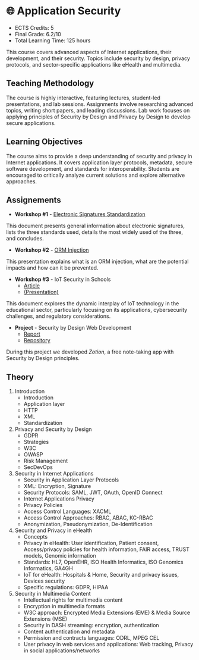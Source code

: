 # 🌐 Application Security

- ECTS Credits: 5
- Final Grade: 6.2/10
- Total Learning Time: 125 hours

This course covers advanced aspects of Internet applications, their development, and their security. Topics include security by design, privacy protocols, and sector-specific applications like eHealth and multimedia.

## Teaching Methodology

The course is highly interactive, featuring lectures, student-led presentations, and lab sessions. Assignments involve researching advanced topics, writing short papers, and leading discussions. Lab work focuses on applying principles of Security by Design and Privacy by Design to develop secure applications.

## Learning Objectives

The course aims to provide a deep understanding of security and privacy in Internet applications. It covers application layer protocols, metadata, secure software development, and standards for interoperability. Students are encouraged to critically analyze current solutions and explore alternative approaches.

## Assignements

- **Workshop #1** - [Electronic Signatures Standardization](AS_WS1_Standardization.pdf)
 
This document presents general information about electronic signatures, lists the three standards used, details the most widely used of the three, and concludes.

- **Workshop #2** - [ORM Injection](AS_WS2_ORMi.pdf)

This presentation explains what is an ORM injection, what are the potential impacts and how can it be prevented.

- **Workshop #3** - IoT Security in Schools
  - [Article](AS_WS3_IoT_Security_in_Schools_Article.pdf)
  - [(Presentation)](AS_WS3_IoT_Security_in_Schools_Presentation.pdf)

This document explores the dynamic interplay of IoT technology in the educational sector,
particularly focusing on its applications, cybersecurity challenges, and regulatory
considerations.

- **Project** - Security by Design Web Development
  - [Report](AS_Project_Report.pdf)
  - [Repository](https://github.com/blueh0rse/note-taking-app)

During this project we developed *Zotion*, a free note-taking app with Security by Design principles.

## Theory

1. Introduction
   - Introduction
   - Application layer
   - HTTP
   - XML
   - Standardization
2. Privacy and Security by Design
   - GDPR
   - Strategies
   - W3C
   - OWASP
   - Risk Management
   - SecDevOps
3. Security in Internet Applications
   - Security in Application Layer Protocols
   - XML: Encryption, Signature
   - Security Protocols: SAML, JWT, OAuth, OpenID Connect
   - Internet Applications Privacy
   - Privacy Policies
   - Access Control Languages: XACML
   - Access Control Approaches: RBAC, ABAC, KC-RBAC
   - Anonymization, Pseudonymization, De-Identification
4. Security and Privacy in eHealth
   - Concepts
   - Privacy in eHealth: User identification, Patient consent, Access/privacy policies for health information, FAIR access, TRUST models, Genomic information 
   - Standards: HL7, OpenEHR, ISO Health Informatics, ISO Genomics Informatics, GA4GH
   - IoT for eHealth: Hospitals & Home, Security and privacy issues, Devices security
   - Specific regulations: GDPR, HIPAA
5. Security in Multimedia Content
   - Intellectual rights for multimedia content
   - Encryption in multimedia formats
   - W3C approach: Encrypted Media Extensions (EME) & Media Source Extensions (MSE)
   - Security in DASH streaming: encryption, authentication
   - Content authentication and metadata
   - Permission and contracts languages: ODRL, MPEG CEL
   - User privacy in web services and applications: Web tracking, Privacy in social applications/networks
